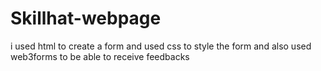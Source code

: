 # Skillhat-webpage
i used html to create a form and used css to style the form and also used web3forms to be able to receive feedbacks
